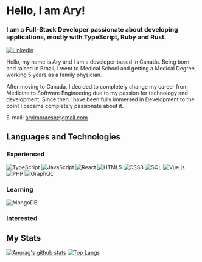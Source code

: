 <h1 align="left">Hello, I am Ary! </h1>

### I am a Full-Stack Developer passionate about developing applications, mostly with TypeScript, Ruby and Rust.

[![Linkedin](https://img.shields.io/badge/LinkedIn-0077B5?style=for-the-badge&logo=linkedin&logoColor=white)](https://www.linkedin.com/in/arylima/)

Hello, my name is Ary and I am a developer based in Canada. Being born and raised in Brazil, I went to Medical School and getting a Medical Degree, working 5 years as a family physician.

After moving to Canada, I decided to completely change my career from Medicine to Software Engineering due to my passion for technology and development. Since then I have been fully immersed in Development to the point I became completely passionate about it.

E-mail: [arylmoraesn@gmail.com](mailto:arylmoraesn@gmail.com)

## Languages and Technologies

### Experienced

![TypeScript](https://img.shields.io/badge/-TypeScript-black?style=flat-square&logo=typescript&logoColor=007acc)
![JavaScript](https://img.shields.io/badge/-JavaScript-323330?style=flat-square&logo=javascript)
![React](https://img.shields.io/badge/-React-1F232A?style=flat-square&logo=React&logoColor=white)
![HTML5](https://img.shields.io/badge/-HTML5-E34F26?style=flat-square&logo=html5&logoColor=white)
![CSS3](https://img.shields.io/badge/-CSS3-1572B6?style=flat-square&logo=css3)
![SQL](https://img.shields.io/badge/-SQL-4479A1?style=flat-square&logo=PostgreSQL&logoColor=white)
![Vue.js](https://img.shields.io/badge/-Vue.js-darkgreen?style=flat-square&logo=Vue.js&logoColor=white)
![PHP](https://img.shields.io/badge/-PHP-323330?style=flat-square&logo=php)
![GraphQL](https://img.shields.io/badge/-GraphQL-pink?style=flat-square&logo=graphql&logoColor=black)

### Learning

![MongoDB](https://img.shields.io/badge/-MongoDB-323330?style=flat-square&logo=mongodb)

### Interested



## My Stats

[![Anurag's github stats](https://github-readme-stats.vercel.app/api?username=Fallenefc&count_private=true&show_icons=true&theme=tokyonight)]()
[![Top Langs](https://github-readme-stats.vercel.app/api/top-langs/?username=Fallenefc&theme=tokyonight)]()
